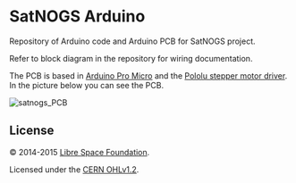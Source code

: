 # SatNOGS Arduino

Repository of Arduino code and Arduino PCB for SatNOGS project.

Refer to block diagram in the repository for wiring documentation.

The PCB is based in [Arduino Pro Micro](https://www.sparkfun.com/products/12640) and the [Pololu stepper motor driver](http://www.pololu.com/product/1182). In the picture below you can see the PCB.

![satnogs_PCB](https://raw.github.com/satnogs/satnogs-arduino/master/Pics/SatNOGS_Board.png)

## License

&copy; 2014-2015 [Libre Space Foundation](http://librespacefoundation.org).

Licensed under the [CERN OHLv1.2](LICENSE).
